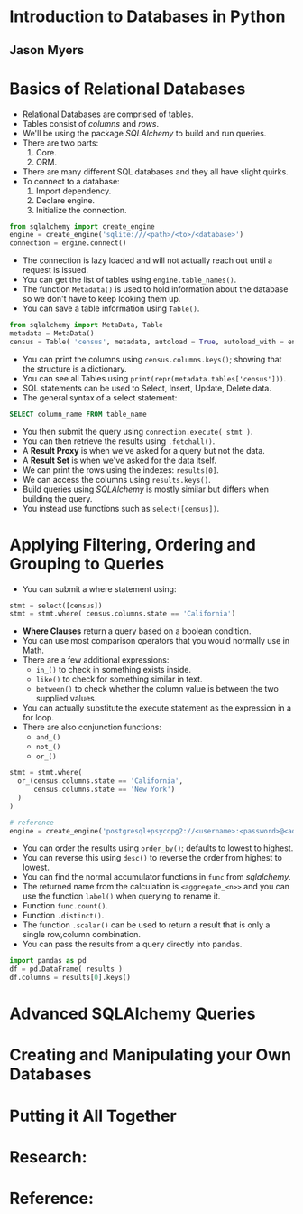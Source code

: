 # Introduction to Databases in Python
## Jason Myers

# Basics of Relational Databases
- Relational Databases are comprised of tables.
- Tables consist of *columns* and *rows*.
- We'll be using the package *SQLAlchemy* to build and run queries.
- There are two parts:
  1. Core.
  2. ORM.
- There are many different SQL databases and they all have slight quirks.
- To connect to a database:
  1. Import dependency.
  2. Declare engine.
  3. Initialize the connection.
```python
from sqlalchemy import create_engine
engine = create_engine('sqlite:///<path>/<to>/<database>')
connection = engine.connect()
```
- The connection is lazy loaded and will not actually reach out until a request is issued.
- You can get the list of tables using `engine.table_names()`.
- The function `Metadata()` is used to hold information about the database so we don't have to keep looking them up.
- You can save a table information using `Table()`.

```python
from sqlalchemy import MetaData, Table
metadata = MetaData()
census = Table( 'census', metadata, autoload = True, autoload_with = engine)
```
- You can print the columns using `census.columns.keys()`; showing that the structure is a dictionary.
- You can see all Tables using `print(repr(metadata.tables['census']))`.
- SQL statements can be used to Select, Insert, Update, Delete data.
- The general syntax of a select statement:
```sql
SELECT column_name FROM table_name
```
- You then submit the query using `connection.execute( stmt )`.
- You can then retrieve the results using `.fetchall()`.
- A **Result Proxy** is when we've asked for a query but not the data.
- A **Result Set** is when we've asked for the data itself.
- We can print the rows using the indexes: `results[0]`.
- We can access the columns using `results.keys()`.
- Build queries using *SQLAlchemy* is mostly similar but differs when building the query.
- You instead use functions such as `select([census])`.


# Applying Filtering, Ordering and Grouping to Queries
- You can submit a where statement using:
```python
stmt = select([census])
stmt = stmt.where( census.columns.state == 'California')
```
- **Where Clauses** return a query based on a boolean condition.
- You can use most comparison operators that you would normally use in Math.
- There are a few additional expressions:
  * `in_()` to check in something exists inside.
  * `like()` to check for something similar in text.
  * `between()` to check whether the column value is between the two supplied values.
- You can actually substitute the execute statement as the expression in a for loop.
- There are also conjunction functions:
  * `and_()`
  * `not_()`
  * `or_()`
```python
stmt = stmt.where(
  or_(census.columns.state == 'California',
      census.columns.state == 'New York')
  )
)
```
```python
# reference
engine = create_engine('postgresql+psycopg2://<username>:<password>@<address>:<port>/<table>')
```
- You can order the results using `order_by()`; defaults to lowest to highest.
- You can reverse this using `desc()` to reverse the order from highest to lowest.
- You can find the normal accumulator functions in `func` from *sqlalchemy*.
- The returned name from the calculation is `<aggregate_<n>>` and you can use the function `label()` when querying to rename it.
- Function `func.count()`.
- Function `.distinct()`.
- The function `.scalar()` can be used to return a result that is only a single row,column combination.
- You can pass the results from a query directly into pandas.
```python
import pandas as pd
df = pd.DataFrame( results )
df.columns = results[0].keys()
```


# Advanced SQLAlchemy Queries

# Creating and Manipulating your Own Databases

# Putting it All Together

# Research:

# Reference:
